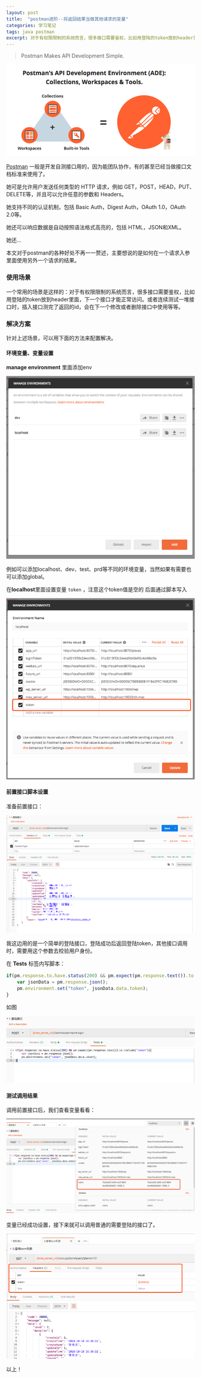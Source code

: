 ```yaml
---
layout: post
title:  "postman进阶--将返回结果当做其他请求的变量"
categories: 学习笔记
tags: java postman
excerpt: 对于有权限限制的系统而言，很多接口需要鉴权，比如用登陆的token放到header里面，下一个接口才能正常访问。那么Postman如何将第一个结果的返回值应用到第二个接口中去？
---
```


> Postman Makes API Development Simple.

![2018/10/12/1.png](https://github.com/eukire/imgSrc/blob/master/2018/10/12/1.png?raw=true)

[Postman](https://www.getpostman.com/) 一般是开发自测接口用的，因为能团队协作，有的甚至已经当做接口文档标准来使用了。

她可是允许用户发送任何类型的 HTTP 请求，例如 GET，POST，HEAD，PUT、DELETE等，并且可以允许任意的参数和 Headers。

她支持不同的认证机制，包括 Basic Auth，Digest Auth，OAuth 1.0，OAuth 2.0等。

她还可以响应数据是自动按照语法格式高亮的，包括 HTML，JSON和XML。

她还...

本文对于postman的各种好处不再一一赘述，主要想说的是如何在一个请求入参里面使用另外一个请求的结果。

### 使用场景

一个常用的场景是这样的：对于有权限限制的系统而言，很多接口需要鉴权，比如用登陆的token放到header里面，下一个接口才能正常访问。或者连续测试一堆接口时，插入接口测完了返回的id，会在下一个修改或者删除接口中使用等等。

### 解决方案

针对上述场景，可以用下面的方法来配置解决。

#### 环境变量、变量设置

**manage environment** 里面添加env

![2018/10/12/2.png](https://github.com/eukire/imgSrc/blob/master/2018/10/12/2.png?raw=true)

例如可以添加localhost、dev、test、prd等不同的环境变量，当然如果有需要也可以添加global。

在**localhost**里面设置变量 `token` ，注意这个token值是空的 后面通过脚本写入

![2018/10/12/3.png](https://github.com/eukire/imgSrc/blob/master/2018/10/12/3.png?raw=true)

#### 前置接口脚本设置

准备前置接口：

![2018/10/12/4.png](https://github.com/eukire/imgSrc/blob/master/2018/10/12/4.png?raw=true)

我这边用的是一个简单的登陆接口，登陆成功后返回登陆token，其他接口调用时，需要用这个参数去校验用户身份。

在 **Tests** 标签内写脚本：

```js
if(pm.response.to.have.status(200) && pm.expect(pm.response.text()).to.include("token")){
    var jsonData = pm.response.json();
    pm.environment.set("token", jsonData.data.token);
}
```

如图

![2018/10/12/5.png](https://github.com/eukire/imgSrc/blob/master/2018/10/12/5.png?raw=true)

#### 测试调用结果

调用前置接口后，我们查看变量看看：

![2018/10/12/6.png](https://github.com/eukire/imgSrc/blob/master/2018/10/12/6.png?raw=true)

变量已经成功设置，接下来就可以调用普通的需要登陆的接口了。

![2018/10/12/7.png](https://github.com/eukire/imgSrc/blob/master/2018/10/12/7.png?raw=true)

以上！




